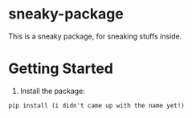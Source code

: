 # sneaky-package
This is a sneaky package, for sneaking stuffs inside.

# Getting Started

1. Install the package:

```
pip install (i didn't came up with the name yet!)
```